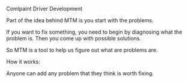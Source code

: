 Comlpaint Driver Development

Part of the idea behind MTM is you start with the problems.

If you want to fix something, you need to begin by diagnosing what the problem is. Then you come up with possible solutions.

So MTM is a tool to help us figure out what are problems are.

How it works:

Anyone can add any problem that they think is worth fixing.
